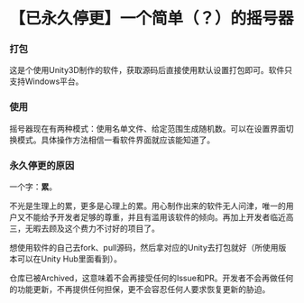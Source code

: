 # 【已永久停更】一个简单（？）的摇号器

### 打包
这是个使用Unity3D制作的软件，获取源码后直接使用默认设置打包即可。软件只支持Windows平台。

### 使用
摇号器现在有两种模式：使用名单文件、给定范围生成随机数。可以在设置界面切换模式。具体操作方法相信一看软件界面就应该能知道了。

### 永久停更的原因
一个字：**累**。

不光是生理上的累，更多是心理上的累。用心制作出来的软件无人问津，唯一的用户又不能给予开发者足够的尊重，并且有滥用该软件的倾向。再加上开发者临近高三，无暇去顾及这个费力不讨好的项目了。

想使用软件的自己去fork、pull源码，然后拿对应的Unity去打包就好（所使用版本可以在Unity Hub里面看到）。

仓库已被Archived，这意味着不会再接受任何的Issue和PR。开发者不会再做任何的功能更新，不再提供任何担保，更不会容忍任何人要求恢复更新的胁迫。